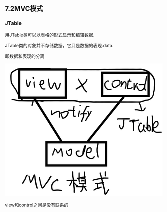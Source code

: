 ## 7.2MVC模式

### JTable

用JTable类可以以表格的形式显示和编辑数据.

JTable类的对象并不存储数据，它只是数据的表现.data.

即数据和表现的分离

![](MVC模式.assets/无标题.png)

view和control之间是没有联系的